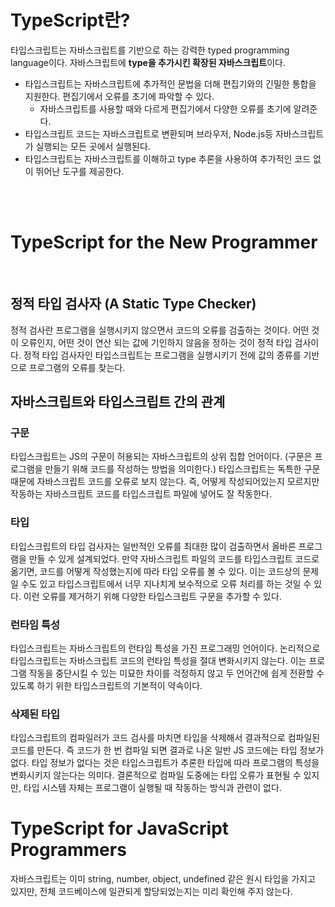 # TypeScript란?
타입스크립트는 자바스크립트를 기반으로 하는 강력한 typed programming language이다. 자바스크립트에 **type을 추가시킨 확장된 자바스크립트**이다.

* 타입스크립트는 자바스크립트에 추가적인 문법을 더해 편집기와의 긴밀한 통합을 지원한다. 편집기에서 오류를 초기에 파악할 수 있다. 
	* 자바스크립트를 사용할 때와 다르게 편집기에서 다양한 오류를 초기에 알려준다. 
* 타입스크립트 코드는 자바스크립트로 변환되며 브라우저, Node.js등 자바스크립트가 실행되는 모든 곳에서 실행된다.
* 타입스크립트는 자바스크립트를 이해하고 type 추론을 사용하여 추가적인 코드 없이 뛰어난 도구를 제공한다. 
<br>
<br>
  
# TypeScript for the New Programmer
<br>

## 정적 타입 검사자 (A Static Type Checker)
정적 검사란 프로그램을 실행시키지 않으면서 코드의 오류를 검출하는 것이다. 어떤 것이 오류인지, 어떤 것이 연산 되는 값에 기인하지 않음을 정하는 것이 정적 타입 검사이다. 정적 타입 검사자인 타입스크립트는 프로그램을 실행시키기 전에 값의 종류를 기반으로 프로그램의 오류를 찾는다. 
<br>

## 자바스크립트와 타입스크립트 간의 관계

### 구문
타입스크립트는 JS의 구문이 허용되는 자바스크립트의 상위 집합 언어이다. (구문은 프로그램을 만들기 위해 코드를 작성하는 방법을 의미한다.)
타입스크립트는 독특한 구문 때문에 자바스크립트 코드를 오류로 보지 않는다. 즉, 어떻게 작성되어있는지 모르지만 작동하는 자바스크립트 코드를 타입스크립트 파일에 넣어도 잘 작동한다. 
<br>
   
### 타입
타입스크립트의 타입 검사자는 일반적인 오류를 최대한 많이 검출하면서 올바른 프로그램을 만들 수 있게 설계되었다. 만약 자바스크립트 파일의 코드를 타입스크립트 코드로 옮기면, 코드를 어떻게 작성했는지에 따라 타입 오류를 볼 수 있다. 이는 코드상의 문제일 수도 있고 타입스크립트에서 너무 지나치게 보수적으로 오류 처리를 하는 것일 수 있다. 이런 오류를 제거하기 위해 다양한 타입스크립트 구문을 추가할 수 있다. 
<br>
  
### 런타임 특성
타입스크립트는 자바스크립트의 런타임 특성을 가진 프로그래밍 언어이다. 논리적으로 타입스크립트는 자바스크립트 코드의 런타임 특성을 절대 변화시키지 않는다. 이는 프로그램 작동을 중단시킬 수 있는 미묘한 차이를 걱정하지 않고 두 언어간에 쉽게 전환할 수 있도록 하기 위한 타입스크립트의 기본적이 약속이다. 
<br>
  

### 삭제된 타입
타입스크립트의 컴파일러가 코드 검사를 마치면 타입을 삭제해서 결과적으로 컴파일된 코드를 만든다. 즉 코드가 한 번 컴파일 되면 결과로 나온 일반 JS 코드에는 타입 정보가 없다. 
타입 정보가 없다는 것은 타입스크립트가 추론한 타입에 따라 프로그램의 특성을 변화시키지 않는다는 의미다. 결론적으로 컴파일 도중에는 타입 오류가 표현될 수 있지만, 타입 시스템 자체는 프로그램이 실행될 때 작동하는 방식과 관련이 없다. 
<br>

# TypeScript for JavaScript Programmers
자바스크립트는 이미 string, number, object, undefined 같은 원시 타입을 가지고 있지만, 전체 코드베이스에 일관되게 할당되었는지는 미리 확인해 주지 않는다. 